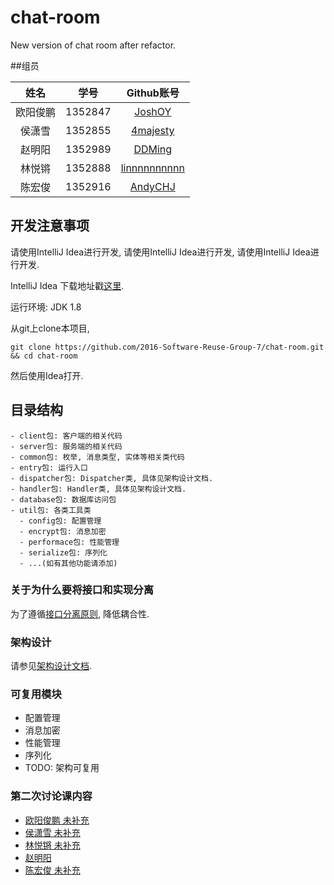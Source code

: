 # chat-room
New version of chat room after refactor.



##组员

| 姓名      | 学号      | Github账号          |
| :-------: | :-------: | :-----------------: |
| 欧阳俊鹏   | 1352847   | [JoshOY][1]       |
| 侯潇雪    | 1352855   | [4majesty][2]     |
| 赵明阳    | 1352989   | [DDMing][3]     |
| 林悦锵      | 1352888   | [linnnnnnnnnn][4]      |
| 陈宏俊      | 1352916   | [AndyCHJ][5] |


## 开发注意事项

请使用IntelliJ Idea进行开发, 请使用IntelliJ Idea进行开发, 请使用IntelliJ Idea进行开发.

IntelliJ Idea 下载地址戳<a href="https://www.jetbrains.com/idea/">这里</a>.

运行环境: JDK 1.8

从git上clone本项目, 

```
git clone https://github.com/2016-Software-Reuse-Group-7/chat-room.git && cd chat-room
```

然后使用Idea打开.

## 目录结构

```
- client包: 客户端的相关代码
- server包: 服务端的相关代码
- common包: 枚举, 消息类型, 实体等相关类代码
- entry包: 运行入口
- dispatcher包: Dispatcher类, 具体见架构设计文档.
- handler包: Handler类, 具体见架构设计文档.
- database包: 数据库访问包
- util包: 各类工具类
  - config包: 配置管理
  - encrypt包: 消息加密
  - performace包: 性能管理
  - serialize包: 序列化
  - ...(如有其他功能请添加)
```

### 关于为什么要将接口和实现分离

为了遵循<a href="https://en.wikipedia.org/wiki/Interface_segregation_principle">接口分离原则</a>, 降低耦合性.

### 架构设计

请参见<a href="./doc/项目架构.md">架构设计文档</a>.

### 可复用模块

- 配置管理
- 消息加密
- 性能管理
- 序列化
- TODO: 架构可复用

### 第二次讨论课内容
- [欧阳俊鹏 未补充]()
- [侯潇雪 未补充]()
- [林悦锵 未补充]()
- [赵明阳](https://github.com/DDMing/SoftwareReuseDiscuss/blob/master/%E7%AC%AC%E4%BA%8C%E6%AC%A1%E8%AE%A8%E8%AE%BA%E8%AF%BE%E5%86%85%E5%AE%B9.md)
- [陈宏俊 未补充]()


[1]: https://github.com/JoshOY
[2]: https://github.com/4majesty
[3]: https://github.com/DDMing
[4]: https://github.com/linnnnnnnnnn
[5]: https://github.com/AndyCHJ
